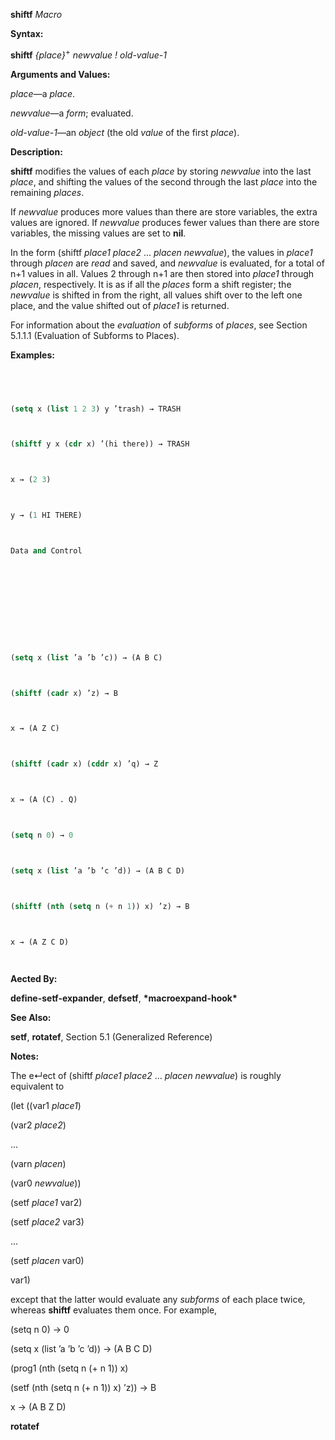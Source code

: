 **shiftf** *Macro* 



**Syntax:** 



**shiftf** *\{place\}*<sup>+</sup> *newvalue ! old-value-1* 



**Arguments and Values:** 



*place*—a *place*. 



*newvalue*—a *form*; evaluated. 



*old-value-1*—an *object* (the old *value* of the first *place*). 



**Description:** 



**shiftf** modifies the values of each *place* by storing *newvalue* into the last *place*, and shifting the values of the second through the last *place* into the remaining *places*. 



If *newvalue* produces more values than there are store variables, the extra values are ignored. If *newvalue* produces fewer values than there are store variables, the missing values are set to **nil**. 



In the form (shiftf *place1 place2* ... *placen newvalue*), the values in *place1* through *placen* are *read* and saved, and *newvalue* is evaluated, for a total of n+1 values in all. Values 2 through n+1 are then stored into *place1* through *placen*, respectively. It is as if all the *places* form a shift register; the *newvalue* is shifted in from the right, all values shift over to the left one place, and the value shifted out of *place1* is returned. 



For information about the *evaluation* of *subforms* of *places*, see Section 5.1.1.1 (Evaluation of Subforms to Places). 



**Examples:**
```lisp
 



(setq x (list 1 2 3) y ’trash) → TRASH 



(shiftf y x (cdr x) ’(hi there)) → TRASH 



x → (2 3) 



y → (1 HI THERE) 



Data and Control 



 



 



(setq x (list ’a ’b ’c)) → (A B C) 



(shiftf (cadr x) ’z) → B 



x → (A Z C) 



(shiftf (cadr x) (cddr x) ’q) → Z 



x → (A (C) . Q) 



(setq n 0) → 0 



(setq x (list ’a ’b ’c ’d)) → (A B C D) 



(shiftf (nth (setq n (+ n 1)) x) ’z) → B 



x → (A Z C D) 




```
**Aected By:** 



**define-setf-expander**, **defsetf**, **\*macroexpand-hook\*** 



**See Also:** 



**setf**, **rotatef**, Section 5.1 (Generalized Reference) 



**Notes:** 



The e↵ect of (shiftf *place1 place2* ... *placen newvalue*) is roughly equivalent to 



(let ((var1 *place1*) 



(var2 *place2*) 



... 



(varn *placen*) 



(var0 *newvalue*)) 



(setf *place1* var2) 



(setf *place2* var3) 



... 



(setf *placen* var0) 



var1) 



except that the latter would evaluate any *subforms* of each place twice, whereas **shiftf** evaluates them once. For example, 



(setq n 0) → 0 



(setq x (list ’a ’b ’c ’d)) → (A B C D) 



(prog1 (nth (setq n (+ n 1)) x) 



(setf (nth (setq n (+ n 1)) x) ’z)) → B 



x → (A B Z D) 







 



 



**rotatef** 



